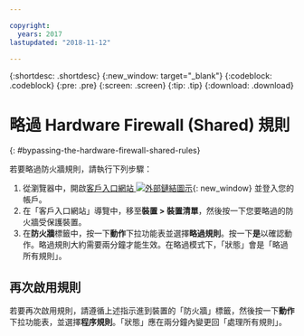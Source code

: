 ```yaml
---

copyright:
  years: 2017
lastupdated: "2018-11-12"

---
```


{:shortdesc: .shortdesc}
{:new_window: target="_blank"}
{:codeblock: .codeblock}
{:pre: .pre}
{:screen: .screen}
{:tip: .tip}
{:download: .download}

# 略過 Hardware Firewall (Shared) 規則
{: #bypassing-the-hardware-firewall-shared-rules}

若要略過防火牆規則，請執行下列步驟： 

1. 從瀏覽器中，開啟[客戶入口網站 ![外部鏈結圖示](../../icons/launch-glyph.svg "外部鏈結圖示")](https://control.softlayer.com/){: new_window} 並登入您的帳戶。
2. 在「客戶入口網站」導覽中，移至**裝置 > 裝置清單**，然後按一下您要略過的防火牆受保護裝置。
3.  在**防火牆**標籤中，按一下**動作**下拉功能表並選擇**略過規則**。按一下**是**以確認動作。略過規則大約需要兩分鐘才能生效。在略過模式下，「狀態」會是「略過所有規則」。

## 再次啟用規則

若要再次啟用規則，請遵循上述指示進到裝置的「防火牆」標籤，然後按一下**動作**下拉功能表，並選擇**程序規則**。「狀態」應在兩分鐘內變更回「處理所有規則」。
